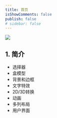 ```yaml
---
title: 首页
isShowComments: false
publish: false
# sidebar: false
---
```


![](https://tva1.sinaimg.cn/large/0081Kckwly1gk8x74uoeej30m808ct8u.jpg)

## 1. 简介

+ 选择器 
+ 盒模型
+ 背景和边框
+ 文字特效
+ 2D/3D转换
+ 动画
+ 多列布局
+ 用户界面
  
